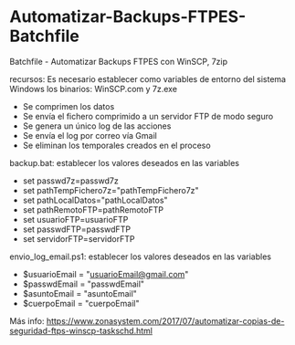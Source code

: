 # Automatizar-Backups-FTPES-Batchfile
Batchfile - Automatizar Backups FTPES con WinSCP, 7zip

recursos: Es necesario establecer como variables de entorno del sistema Windows los binarios: WinSCP.com y 7z.exe

- Se comprimen los datos
- Se envía el fichero comprimido a un servidor FTP de modo seguro
- Se genera un único log de las acciones
- Se envía el log por correo vía Gmail
- Se eliminan los temporales creados en el proceso

backup.bat: establecer los valores deseados en las variables

- set passwd7z=passwd7z
- set pathTempFichero7z="pathTempFichero7z"
- set pathLocalDatos="pathLocalDatos"
- set pathRemotoFTP=pathRemotoFTP
- set usuarioFTP=usuarioFTP
- set passwdFTP=passwdFTP
- set servidorFTP=servidorFTP

envio_log_email.ps1: establecer los valores deseados en las variables

- $usuarioEmail = "usuarioEmail@gmail.com" 
- $passwdEmail = "passwdEmail"
- $asuntoEmail = "asuntoEmail"
- $cuerpoEmail = "cuerpoEmail"

Más info: https://www.zonasystem.com/2017/07/automatizar-copias-de-seguridad-ftps-winscp-taskschd.html
